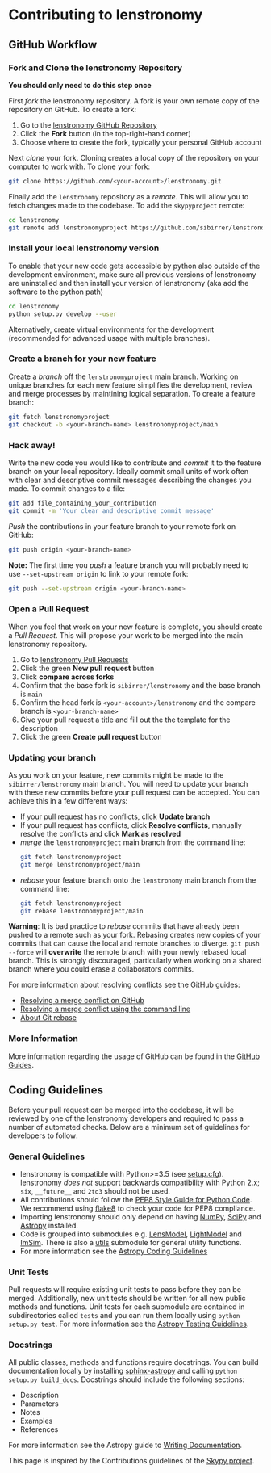 Contributing to lenstronomy
===========================

GitHub Workflow
---------------

### Fork and Clone the lenstronomy Repository
**You should only need to do this step once**

First *fork* the lenstronomy repository. A fork is your own remote copy of the repository on GitHub. To create a fork:

  1. Go to the [lenstronomy GitHub Repository](https://github.com/sibirrer/lenstronomy)
  2. Click the **Fork** button (in the top-right-hand corner)
  3. Choose where to create the fork, typically your personal GitHub account

Next *clone* your fork. Cloning creates a local copy of the repository on your computer to work with. To clone your fork:

  ```bash
  git clone https://github.com/<your-account>/lenstronomy.git
  ```

Finally add the `lenstronomy` repository as a *remote*. This will allow you to fetch changes made to the codebase. To add the `skypyproject` remote:

  ```bash
  cd lenstronomy
  git remote add lenstronomyproject https://github.com/sibirrer/lenstronomy.git
  ```

### Install your local lenstronomy version

To enable that your new code gets accessible by python also outside of the development environment, 
make sure all previous versions of lenstronomy are uninstalled and then install your version of lenstronomy (aka add the software to the python path)

  ```bash
  cd lenstronomy
  python setup.py develop --user
  ```

Alternatively, create virtual environments for the development (recommended for advanced usage with multiple branches).



### Create a branch for your new feature

Create a *branch* off the `lenstronomyproject` main branch. Working on unique branches for each new feature simplifies the development, review and merge processes by maintining logical separation. To create a feature branch:

  ```bash
  git fetch lenstronomyproject
  git checkout -b <your-branch-name> lenstronomyproject/main
  ```

### Hack away!

Write the new code you would like to contribute and *commit* it to the feature branch on your local repository. Ideally commit small units of work often with clear and descriptive commit messages describing the changes you made. To commit changes to a file:

  ```bash
  git add file_containing_your_contribution
  git commit -m 'Your clear and descriptive commit message'
  ```

*Push* the contributions in your feature branch to your remote fork on GitHub:

  ```bash
  git push origin <your-branch-name>
  ```

**Note:** The first time you *push* a feature branch you will probably need to use `--set-upstream origin` to link to your remote fork:

  ```bash
  git push --set-upstream origin <your-branch-name>
  ```

### Open a Pull Request

When you feel that work on your new feature is complete, you should create a *Pull Request*. This will propose your work to be merged into the main lenstronomy repository.

  1. Go to [lenstronomy Pull Requests](https://github.com/sibirrer/lenstronomy/pulls)
  2. Click the green **New pull request** button
  3. Click **compare across forks**
  4. Confirm that the base fork is `sibirrer/lenstronomy` and the base branch is `main`
  5. Confirm the head fork is `<your-account>/lenstronomy` and the compare branch is `<your-branch-name>`
  6. Give your pull request a title and fill out the the template for the description
  7. Click the green **Create pull request** button

### Updating your branch

As you work on your feature, new commits might be made to the `sibirrer/lenstronomy` main branch. You will need to update your branch with these new commits before your pull request can be accepted. You can achieve this in a few different ways:

  - If your pull request has no conflicts, click **Update branch**
  - If your pull request has conflicts, click **Resolve conflicts**, manually resolve the conflicts and click **Mark as resolved**
  - *merge* the `lenstronomyproject` main branch from the command line:
    ```bash
    git fetch lenstronomyproject
    git merge lenstronomyproject/main
    ```
  - *rebase* your feature branch onto the `lenstronomy` main branch from the command line:
    ```bash
    git fetch lenstronomyproject
    git rebase lenstronomyproject/main
    ```

**Warning**: It is bad practice to *rebase* commits that have already been pushed to a remote such as your fork. Rebasing creates new copies of your commits that can cause the local and remote branches to diverge. `git push --force` will **overwrite** the remote branch with your newly rebased local branch. This is strongly discouraged, particularly when working on a shared branch where you could erase a collaborators commits.

For more information about resolving conflicts see the GitHub guides:
  - [Resolving a merge conflict on GitHub](https://help.github.com/en/github/collaborating-with-issues-and-pull-requests/resolving-a-merge-conflict-on-github)
  - [Resolving a merge conflict using the command line](https://help.github.com/en/github/collaborating-with-issues-and-pull-requests/resolving-a-merge-conflict-using-the-command-line)
  - [About Git rebase](https://help.github.com/en/github/using-git/about-git-rebase)

### More Information

More information regarding the usage of GitHub can be found in the [GitHub Guides](https://guides.github.com/).

Coding Guidelines
-----------------

Before your pull request can be merged into the codebase, it will be reviewed by one of the lenstronomy developers and required to pass a number of automated checks. Below are a minimum set of guidelines for developers to follow:

### General Guidelines

- lenstronomy is compatible with Python>=3.5 (see [setup.cfg](setup.cfg)). lenstronomy *does not* support backwards compatibility with Python 2.x; `six`, `__future__` and `2to3` should not be used.
- All contributions should follow the [PEP8 Style Guide for Python Code](https://www.python.org/dev/peps/pep-0008/). We recommend using [flake8](https://flake8.pycqa.org/) to check your code for PEP8 compliance.
- Importing lenstronomy should only depend on having [NumPy](https://www.numpy.org), [SciPy](https://www.scipy.org/) and [Astropy](https://www.astropy.org/) installed.
- Code is grouped into submodules e.g. [LensModel](lenstronomy/LensModel), [LightModel](lenstronomy/LightModel) and [ImSim](lenstronomy/ImSim). There is also a [utils](lenstronomy/Utils) submodule for general utility functions.
- For more information see the [Astropy Coding Guidelines](http://docs.astropy.org/en/latest/development/codeguide.html)

### Unit Tests

Pull requests will require existing unit tests to pass before they can be merged. Additionally, new unit tests should be written for all new public methods and functions. Unit tests for each submodule are contained in subdirectories called `tests` and you can run them locally using `python setup.py test`. For more information see the [Astropy Testing Guidelines](https://docs.astropy.org/en/stable/development/testguide.html).

### Docstrings

All public classes, methods and functions require docstrings. You can build documentation locally by installing [sphinx-astropy](https://github.com/astropy/sphinx-astropy) and calling `python setup.py build_docs`. Docstrings should include the following sections:

  - Description
  - Parameters
  - Notes
  - Examples
  - References

For more information see the Astropy guide to [Writing Documentation](https://docs.astropy.org/en/stable/development/docguide.html).

This page is inspired by the Contributions guidelines of the [Skypy project](https://github.com/skypyproject/skypy/blob/main/CONTRIBUTING.md).
